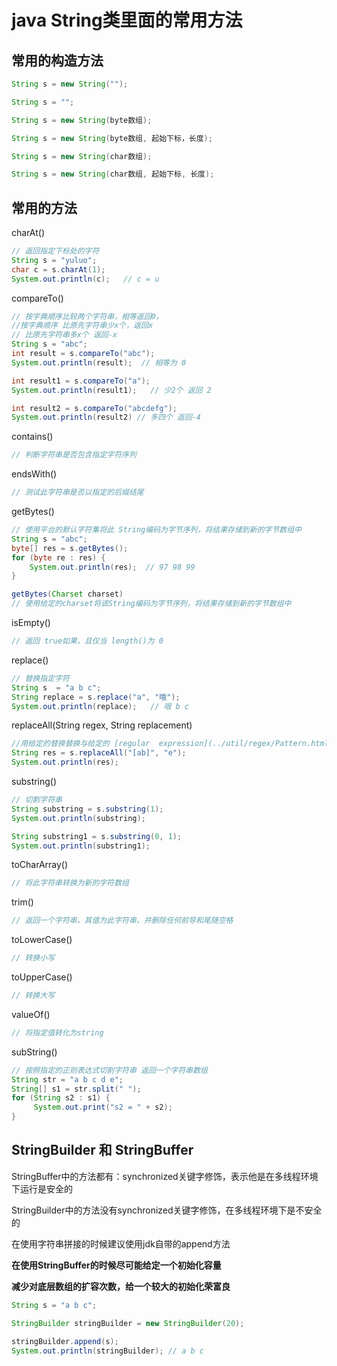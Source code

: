 # java String类里面的常用方法

## 常用的构造方法

```java
String s = new String("");

String s = "";

String s = new String(byte数组);

String s = new String(byte数组, 起始下标，长度);

String s = new String(char数组);

String s = new String(char数组, 起始下标, 长度);
```

## 常用的方法

charAt()

```java
// 返回指定下标处的字符
String s = "yuluo";
char c = s.charAt(1);
System.out.println(c);   // c = u
```

compareTo()

```java
// 按字典顺序比较两个字符串，相等返回0，
//按字典顺序 比原先字符串少x个，返回x
// 比原先字符串多x个 返回-x
String s = "abc";
int result = s.compareTo("abc");
System.out.println(result);  // 相等为 0

int result1 = s.compareTo("a");
System.out.println(result1);   // 少2个 返回 2

int result2 = s.compareTo("abcdefg");
System.out.println(result2) // 多四个 返回-4
```

contains()

```java
// 判断字符串是否包含指定字符序列
```

endsWith()

```java
// 测试此字符串是否以指定的后缀结尾
```

getBytes()

```java
// 使用平台的默认字符集将此 String编码为字节序列，将结果存储到新的字节数组中
String s = "abc";
byte[] res = s.getBytes();
for (byte re : res) {
	System.out.println(res);  // 97 98 99
}

getBytes(Charset charset)
// 使用给定的charset将该String编码为字节序列，将结果存储到新的字节数组中    
```

isEmpty()

```java
// 返回 true如果，且仅当 length()为 0
```

replace()

```java
// 替换指定字符
String s  = "a b c";
String replace = s.replace("a", "哦");
System.out.println(replace);   // 哦 b c
```

replaceAll(String regex,  String replacement)

```java
//用给定的替换替换与给定的 [regular  expression](../util/regex/Pattern.html#sum)匹配的此字符串的每个子字符串
String res = s.replaceAll("[ab]", "e");
System.out.println(res);
```

substring()

```java
// 切割字符串
String substring = s.substring(1);
System.out.println(substring);

String substring1 = s.substring(0, 1);
System.out.println(substring1);
```

toCharArray()

```java
// 将此字符串转换为新的字符数组
```

trim()

```java
// 返回一个字符串，其值为此字符串，并删除任何前导和尾随空格
```

toLowerCase()

```java
// 转换小写
```

toUpperCase()

```java
// 转换大写
```

valueOf()

```java
// 将指定值转化为string
```

subString()

```java
// 按照指定的正则表达式切割字符串 返回一个字符串数组
String str = "a b c d e";
String[] s1 = str.split(" ");
for (String s2 : s1) {
     System.out.print("s2 = " + s2);
}
```



## StringBuilder 和 StringBuffer

StringBuffer中的方法都有：synchronized关键字修饰，表示他是在多线程环境下运行是安全的

StringBuilder中的方法没有synchronized关键字修饰，在多线程环境下是不安全的

在使用字符串拼接的时候建议使用jdk自带的append方法

**在使用StringBuffer的时候尽可能给定一个初始化容量**

**减少对底层数组的扩容次数，给一个较大的初始化荣富良**

```java
String s = "a b c";

StringBuilder stringBuilder = new StringBuilder(20);

stringBuilder.append(s);
System.out.println(stringBuilder); // a b c
```

